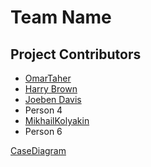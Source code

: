 # Team Name

## Project Contributors
- [OmarTaher](https://projects.cs.nott.ac.uk/comp1003-2223-teams/team_59/coursework/-/blob/main/contributors/OmarTaher.md)
- [Harry Brown](https://projects.cs.nott.ac.uk/comp1003-2223-teams/team_59/coursework/-/blob/main/contributors/harrybrown.md)
- [Joeben Davis](https://projects.cs.nott.ac.uk/comp1003-2223-teams/team_59/coursework/-/blob/main/contributors/joebendavis.md)
- Person 4
- [MikhailKolyakin](https://projects.cs.nott.ac.uk/comp1003-2223-teams/team_59/coursework/-/blob/main/contributors/mikhailkolyakin.md)
- Person 6

[CaseDiagram](https://projects.cs.nott.ac.uk/comp1003-2223-teams/team_59/coursework/-/blob/main/MarkdownCD.md)
